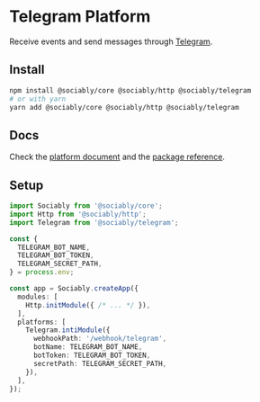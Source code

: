 # Telegram Platform

Receive events and send messages through [Telegram](https://developers.facebook.com/docs/telegram-platform/).

## Install

```bash
npm install @sociably/core @sociably/http @sociably/telegram
# or with yarn
yarn add @sociably/core @sociably/http @sociably/telegram
```

## Docs

Check the [platform document](https://sociably.js.org/docs/telegram-platform)
and the [package reference](https://sociably.js.org/api/modules/telegram.html).

## Setup

```ts
import Sociably from '@sociably/core';
import Http from '@sociably/http';
import Telegram from '@sociably/telegram';

const {
  TELEGRAM_BOT_NAME,
  TELEGRAM_BOT_TOKEN,
  TELEGRAM_SECRET_PATH,
} = process.env;

const app = Sociably.createApp({
  modules: [
    Http.initModule({ /* ... */ }),
  ],
  platforms: [
    Telegram.intiModule({
      webhookPath: '/webhook/telegram',
      botName: TELEGRAM_BOT_NAME,
      botToken: TELEGRAM_BOT_TOKEN,
      secretPath: TELEGRAM_SECRET_PATH,
    }),
  ],
});
```

